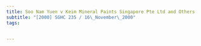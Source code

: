 ```yaml
---
title: Soo Nam Yuen v Keim Mineral Paints Singapore Pte Ltd and Others 
subtitle: "[2000] SGHC 235 / 16\_November\_2000"
tags:


---
```


